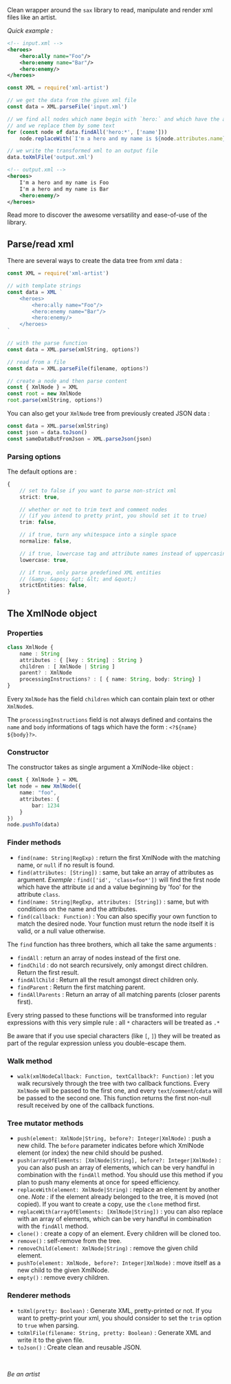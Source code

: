 
Clean wrapper around the `sax` library to read, manipulate and render xml files like an artist.

*Quick example :*

```xml
<!-- input.xml -->
<heroes>
    <hero:ally name="Foo"/>
    <hero:enemy name="Bar"/>
    <hero:enemy/>
</heroes>
```

```javascript
const XML = require('xml-artist')

// we get the data from the given xml file
const data = XML.parseFile('input.xml')

// we find all nodes which name begin with `hero:` and which have the attribute `name`
// and we replace them by some text
for (const node of data.findAll('hero:*', ['name']))
    node.replaceWith(`I'm a hero and my name is ${node.attributes.name}`)

// we write the transformed xml to an output file
data.toXmlFile('output.xml')
```


```xml
<!-- output.xml -->
<heroes>
    I'm a hero and my name is Foo
    I'm a hero and my name is Bar
    <hero:enemy/>
</heroes>
```

Read more to discover the awesome versatility and ease-of-use of the library.


## Parse/read xml

There are several ways to create the data tree from xml data :

```javascript
const XML = require('xml-artist')

// with template strings
const data = XML `
    <heroes>
        <hero:ally name="Foo"/>
        <hero:enemy name="Bar"/>
        <hero:enemy/>
    </heroes>
`

// with the parse function
const data = XML.parse(xmlString, options?)

// read from a file
const data = XML.parseFile(filename, options?)

// create a node and then parse content
const { XmlNode } = XML
const root = new XmlNode
root.parse(xmlString, options?)

```

You can also get your `XmlNode` tree from previously created JSON data :

```javascript
const data = XML.parse(xmlString)
const json = data.toJson()
const sameDataButFromJson = XML.parseJson(json)
```

### Parsing options

The default options are :

``` typescript
{
    // set to false if you want to parse non-strict xml
    strict: true,

    // whether or not to trim text and comment nodes
    // (if you intend to pretty print, you should set it to true)
    trim: false,

    // if true, turn any whitespace into a single space
    normalize: false,

    // if true, lowercase tag and attribute names instead of uppercasing
    lowercase: true,

    // if true, only parse predefined XML entities
    // (&amp; &apos; &gt; &lt; and &quot;)
    strictEntities: false,
}
```


## The XmlNode object

### Properties

``` typescript
class XmlNode {
    name : String
    attributes : { [key : String] : String }
    children : [ XmlNode | String ]
    parent? : XmlNode
    processingInstructions? : [ { name: String, body: String} ]
}
```

Every `XmlNode` has the field `children` which can contain plain text or other `XmlNode`s.

The `processingInstructions` field is not always defined and contains the `name` and `body` informations of tags which have the form : `<?${name} ${body}?>`.


### Constructor
The constructor takes as single argument a XmlNode-like object :

``` typescript
const { XmlNode } = XML
let node = new XmlNode({
    name: "foo",
    attributes: {
        bar: 1234
    }
})
node.pushTo(data)
```


### Finder methods

- `find(name: String|RegExp)` : return the first XmlNode with the matching name, or `null` if no result is found.
- `find(attributes: [String])` : same, but take an array of attributes as argument. *Exemple :* `find(['id', 'class=foo*'])` will find the first node which have the attribute `id` and a value beginning by 'foo' for the attribute `class`.
- `find(name: String|RegExp, attributes: [String])` : same, but with conditions on the name and the attributes. 
- `find(callback: Function)` : You can also specifiy your own function to match the desired node. Your function must return the node itself it is valid, or a null value otherwise.

The `find` function has three brothers, which all take the same arguments :

- `findAll` : return an array of nodes instead of the first one.
- `findChild` : do not search recursively, only amongst direct children. Return the first result.
- `findAllChild` : Return all the result amongst direct children only.
- `findParent` : Return the first matching parent.
- `findAllParents` : Return an array of all matching parents (closer parents first).

Every string passed to these functions will be transformed into regular expressions with this very simple rule : all `*` characters will be treated as `.*`

Be aware that if you use special characters (like `[`, `]`) they will be treated as part of the regular expression unless you double-escape them.


### Walk method

- `walk(xmlNodeCallback: Function, textCallback?: Function)` : let you walk recursively through the tree with two callback functions. Every `XmlNode` will be passed to the first one, and every `text`/`comment`/`cdata` will be passed to the second one. This function returns the first non-null result received by one of the callback functions.


### Tree mutator methods

- `push(element: XmlNode|String, before?: Integer|XmlNode)` : push a new child. The `before` parameter indicates before which XmlNode element (or index) the new child should be pushed.
- `push(arrayOfElements: [XmlNode|String], before?: Integer|XmlNode)` : you can also push an array of elements, which can be very handful in combination with the `findAll` method. You should use this method if you plan to push many elements at once for speed efficiency.
- `replaceWith(element: XmlNode|String)` : replace an element by another one. *Note :* if the element already belonged to the tree, it is moved (not copied). If you want to create a copy, use the `clone` method first.
- `replaceWith(arrayOfElements: [XmlNode|String])` : you can also replace with an array of elements, which can be very handful in combination with the `findAll` method.
- `clone()` : create a copy of an element. Every children will be cloned too.
- `remove()` : self-remove from the tree.
- `removeChild(element: XmlNode|String)` : remove the given child element.
- `pushTo(element: XmlNode, before?: Integer|XmlNode)` : move itself as a new child to the given XmlNode.
- `empty()` : remove every children.

### Renderer methods

- `toXml(pretty: Boolean)` : Generate XML, pretty-printed or not. If you want to pretty-print your xml, you should consider to set the `trim` option to `true` when parsing.
- `toXmlFile(filename: String, pretty: Boolean)` : Generate XML and write it to the given file.
- `toJson()` : Create clean and reusable JSON.


<br>

*Be an artist*